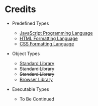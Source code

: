 # Credits

- Predefined Types
	- [JavaScript Programming Language](https://developer.mozilla.org/en-US/docs/Web/JavaScript/)
	- [HTML Formatting Language](https://developer.mozilla.org/en-US/docs/Web/HTML/)
	- [CSS Formatting Language](https://developer.mozilla.org/en-US/docs/Web/CSS/)

- Object Types
	- [Standard Library](https://developer.mozilla.org/en-US/docs/Web/JavaScript/Reference/Global_Objects/)
	- ~~Standard Library~~
	- ~~Standard Library~~
	- [Browser Library](https://developer.mozilla.org/en-US/docs/Web/API/)

- Executable Types
	- To Be Continued
